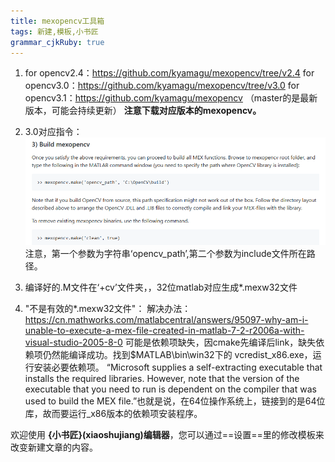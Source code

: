 ```yaml
---
title: mexopencv工具箱 
tags: 新建,模板,小书匠
grammar_cjkRuby: true
---
```

1. for opencv2.4：https://github.com/kyamagu/mexopencv/tree/v2.4
for opencv3.0：https://github.com/kyamagu/mexopencv/tree/v3.0
for opencv3.1：https://github.com/kyamagu/mexopencv （master的是最新版本，可能会持续更新）
**注意下载对应版本的mexopencv。**
2. 3.0对应指令：
![enter description here][1]
注意，第一个参数为字符串‘opencv_path’,第二个参数为include文件所在路径。

3. 编译好的.M文件在‘+cv’文件夹，，32位matlab对应生成*.mexw32文件

4. "不是有效的*.mexw32文件"：
   解决办法：https://cn.mathworks.com/matlabcentral/answers/95097-why-am-i-unable-to-execute-a-mex-file-created-in-matlab-7-2-r2006a-with-visual-studio-2005-8-0
   可能是依赖项缺失，因cmake先编译后link，缺失依赖项仍然能编译成功。找到$MATLAB\bin\win32下的 vcredist_x86.exe，运行安装必要依赖项。
   “Microsoft supplies a self-extracting executable that installs the required libraries. However, note that the version of the executable that you need to run is dependent on the compiler that was used to build the MEX file.”也就是说，在64位操作系统上，链接到的是64位库，故而要运行_x86版本的依赖项安装程序。

欢迎使用 **{小书匠}(xiaoshujiang)编辑器**，您可以通过==设置==里的修改模板来改变新建文章的内容。


  [1]: ./images/1496437752564.jpg "1496437752564.jpg"
